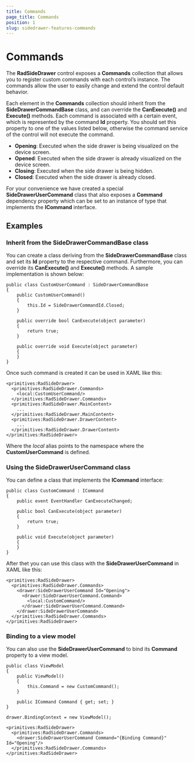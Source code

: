 ```yaml
---
title: Commands
page_title: Commands
position: 1
slug: sidedrawer-features-commands
---
```


# Commands

The **RadSideDrawer** control exposes a **Commands** collection that allows you to
register custom commands with each control’s instance. The commands allow the user to easily change and extend the control default behavior.

Each element in the **Commands** collection should inherit from the **SideDrawerCommandBase** class, and can override the **CanExecute()** and **Execute()** methods. Each command is associated with a certain event, which is represented by the command **Id** property. You should set this property to one of the values listed below, otherwise the command service of the control will not execute the command.

- **Opening**: Executed when the side drawer is being visualized on the device screen.
- **Opened**: Executed when the side drawer is already visualized on the device screen.
- **Closing**: Executed when the side drawer is being hidden.
- **Closed**: Executed when the side drawer is already closed.

For your convenience we have created a special **SideDrawerUserCommand** class that also exposes a **Command** dependency property which can be set to an instance of type that implements the **ICommand** interface.

## Examples

### Inherit from the SideDrawerCommandBase class

You can create a class deriving from the **SideDrawerCommandBase** class and set its **Id** property to the respective command. Furthermore, you can override its **CanExecute()** and **Execute()** methods. A sample implementation is shown below:

	public class CustomUserCommand : SideDrawerCommandBase
	{
	    public CustomUserCommand()
	    {
	        this.Id = SideDrawerCommandId.Closed;
	    }
	
	    public override bool CanExecute(object parameter)
	    {
	        return true;
	    }
	
	    public override void Execute(object parameter)
	    {
	    }
	}

Once such command is created it can be used in XAML like this:

	<primitives:RadSideDrawer>
      <primitives:RadSideDrawer.Commands>
        <local:CustomUserCommand/>
      </primitives:RadSideDrawer.Commands>
      <primitives:RadSideDrawer.MainContent>
        ...
      </primitives:RadSideDrawer.MainContent>
      <primitives:RadSideDrawer.DrawerContent>
		...
      </primitives:RadSideDrawer.DrawerContent>
    </primitives:RadSideDrawer>

Where the *local* alias points to the namespace where the **CustomUserCommand** is defined.

### Using the SideDrawerUserCommand class

You can define a class that implements the **ICommand** interface:

	public class CustomCommand : ICommand
	{
	    public event EventHandler CanExecuteChanged;
	
	    public bool CanExecute(object parameter)
	    {
	        return true;
	    }
	
	    public void Execute(object parameter)
	    {
	    }
	}

After thet you can use this class with the **SideDrawerUserCommand** in XAML like this:

	<primitives:RadSideDrawer>
	  <primitives:RadSideDrawer.Commands>
	    <drawer:SideDrawerUserCommand Id="Opening">
	      <drawer:SideDrawerUserCommand.Command>
	        <local:CustomCommand/>
	      </drawer:SideDrawerUserCommand.Command>
	    </drawer:SideDrawerUserCommand>
	  </primitives:RadSideDrawer.Commands>
	</primitives:RadSideDrawer>

### Binding to a view model

You can also use the **SideDrawerUserCommand** to bind its **Command** property to a view model.

	public class ViewModel
	{
	    public ViewModel()
	    {
	        this.Command = new CustomCommand();
	    }
	
	    public ICommand Command { get; set; }
	}
	
	drawer.BindingContext = new ViewModel();
	
	<primitives:RadSideDrawer>
	  <primitives:RadSideDrawer.Commands>
	    <drawer:SideDrawerUserCommand Command="{Binding Command}" Id="Opening"/>
	  </primitives:RadSideDrawer.Commands>
	</primitives:RadSideDrawer>
